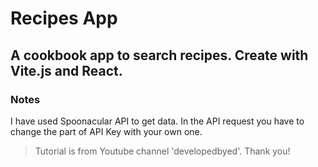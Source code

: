 # Recipes App
A cookbook app to search recipes. Create with Vite.js and React.
-
### Notes
I have used Spoonacular API to get data. In the API request you have to change the part of API Key with your own one.

> Tutorial is from Youtube channel 'developedbyed'. Thank you!
